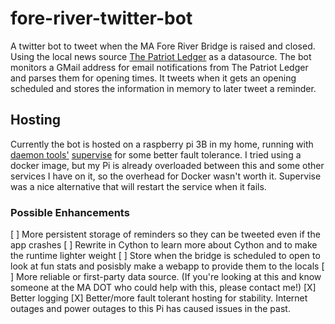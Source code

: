 # fore-river-twitter-bot
A twitter bot to tweet when the MA Fore River Bridge is raised and closed. Using the local news source [The Patriot Ledger](https://www.patriotledger.com/) as a datasource. The bot monitors a GMail address for email notifications from The Patriot Ledger and parses them for opening times. It tweets when it gets an opening scheduled and stores the information in memory to later tweet a reminder.

## Hosting

Currently the bot is hosted on a raspberry pi 3B in my home, running with [daemon tools'](https://cr.yp.to/daemontools.html) [supervise](https://cr.yp.to/daemontools/supervise.html) for some better fault tolerance. I tried using a docker image, but my Pi is already overloaded between this and some other services I have on it, so the overhead for Docker wasn't worth it. Supervise was a nice alternative that will restart the service when it fails.

### Possible Enhancements

[ ] More persistent storage of reminders so they can be tweeted even if the app crashes
[ ] Rewrite in Cython to learn more about Cython and to make the runtime lighter weight
[ ] Store when the bridge is scheduled to open to look at fun stats and posisbly make a webapp to provide them to the locals
[ ] More reliable or first-party data source. (If you're looking at this and know someone at the MA DOT who could help with this, please contact me!)
[X] Better logging
[X] Better/more fault tolerant hosting for stability. Internet outages and power outages to this Pi has caused issues in the past.
